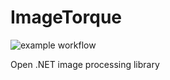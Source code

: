 # ImageTorque

![example workflow](https://github.com/Source-Alchemists/ImageTorque/actions/workflows/build-and-publish.yml/badge.svg)

Open .NET image processing library
